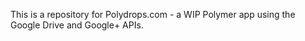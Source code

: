 This is a repository for Polydrops.com - a WIP Polymer app using the Google Drive and Google+ APIs.
